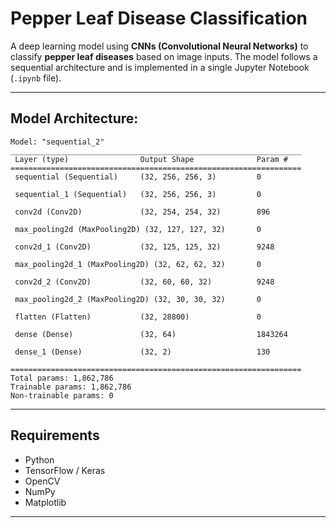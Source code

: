 


# Pepper Leaf Disease Classification  

A deep learning model using **CNNs (Convolutional Neural Networks)** to classify **pepper leaf diseases** based on image inputs. The model follows a sequential architecture and is implemented in a single Jupyter Notebook (`.ipynb` file).  

---

##  Model Architecture:  

```
Model: "sequential_2"
_________________________________________________________________
 Layer (type)                Output Shape              Param #   
=================================================================
 sequential (Sequential)     (32, 256, 256, 3)         0         
                                                                 
 sequential_1 (Sequential)   (32, 256, 256, 3)         0         
                                                                 
 conv2d (Conv2D)             (32, 254, 254, 32)        896       
                                                                 
 max_pooling2d (MaxPooling2D) (32, 127, 127, 32)       0         
                                                                 
 conv2d_1 (Conv2D)           (32, 125, 125, 32)        9248      
                                                                 
 max_pooling2d_1 (MaxPooling2D) (32, 62, 62, 32)       0         
                                                                 
 conv2d_2 (Conv2D)           (32, 60, 60, 32)          9248      
                                                                 
 max_pooling2d_2 (MaxPooling2D) (32, 30, 30, 32)       0         
                                                                 
 flatten (Flatten)           (32, 28800)               0         
                                                                 
 dense (Dense)               (32, 64)                  1843264   
                                                                 
 dense_1 (Dense)             (32, 2)                   130       
                                                                 
=================================================================
Total params: 1,862,786
Trainable params: 1,862,786
Non-trainable params: 0
```



---

## Requirements  

- Python  
- TensorFlow / Keras  
- OpenCV  
- NumPy  
- Matplotlib  

---
